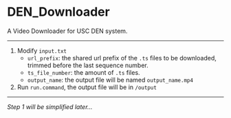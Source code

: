 # DEN_Downloader
A Video Downloader for USC DEN system.

---

1. Modify `input.txt`
	* `url_prefix`: the shared url prefix of the `.ts` files to be downloaded, trimmed before the last sequence number.
	* `ts_file_number`: the amount of `.ts` files.
	* `output_name`: the output file will be named `output_name.mp4`
2. Run `run.command`, the output file will be in `/output`

---

*Step 1 will be simplified later...*
